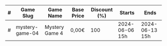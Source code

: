 |#|Game Slug|Game Name|Base Price|Discount (%)|Starts|Ends|
|---|---|---|---|---|---|---|
|#|mystery-game-04|Mystery Game 4|0,00€|100|2024-06-06 15h|2024-06-13 15h|

